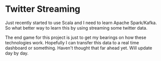 # Twitter Streaming

Just recently started to use Scala and I need to learn Apache Spark/Kafka. So what better way
to learn this by using streaming some twitter data. 

The end game for this project is just to get my bearings on how these technologies work. 
Hopefully I can transfer this data to a real time dashboard or something. 
Haven't thought that far ahead yet. Will update day by day.